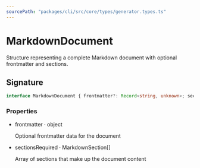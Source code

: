 ```yaml
---
sourcePath: "packages/cli/src/core/types/generator.types.ts"
---
```


# MarkdownDocument

 
Structure representing a complete Markdown document with optional frontmatter and sections.


## Signature

```typescript
interface MarkdownDocument { frontmatter?: Record<string, unknown>; sections: MarkdownSection[] }
```

### Properties

<ul class="post-parameters-ul">
  <li class="post-parameters-li post-parameters-li-root">
    <span class="post-parameters--name">frontmatter</span> · <span class="post-parameters--type">object</span>
    <br/>
    <p class="post-parameters--description">Optional frontmatter data for the document</p>
  </li>
  <li class="post-parameters-li post-parameters-li-root">
    <span class="post-parameters--name">sections</span><span class="post-parameters--required">Required</span> · <span class="post-parameters--type">MarkdownSection[]</span>
    <br/>
    <p class="post-parameters--description">Array of sections that make up the document content</p>
  </li>
</ul>
